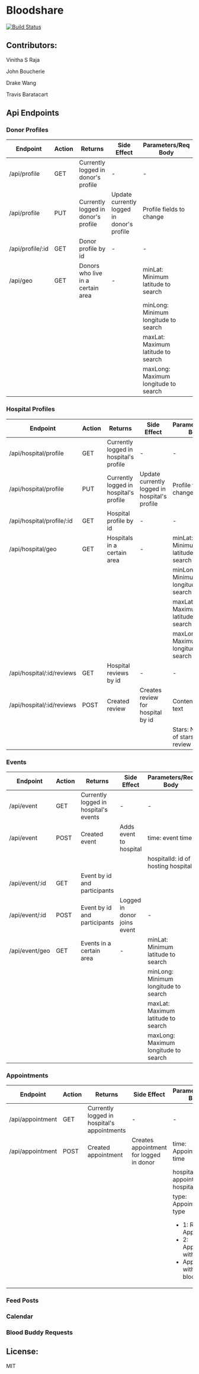 # Bloodshare

[![Build Status](https://travis-ci.org/britishchicken/blood.svg?branch=master)](https://travis-ci.org/britishchicken/blood)

## Contributors:

  Vinitha S Raja

  John Boucherie

  Drake Wang

  Travis Baratacart

## Api Endpoints

### Donor Profiles

| Endpoint        | Action | Returns                             | Side Effect                                | Parameters/Req Body                  |
|-----------------|--------|-------------------------------------|--------------------------------------------|--------------------------------------|
|/api/profile     | GET    | Currently logged in donor's profile | -                                          | -                                    |
|/api/profile     | PUT    | Currently logged in donor's profile | Update currently logged in donor's profile | Profile fields to change             |
|/api/profile/:id | GET    | Donor profile by id                 | -                                          | -                                    |
|/api/geo         | GET    | Donors who live in a certain area   | -                                          | minLat: Minimum latitude to search   |
|                 |        |                                     |                                            | minLong: Minimum longitude to search |
|                 |        |                                     |                                            | maxLat: Maximum latitude to search   |
|                 |        |                                     |                                            | maxLong: Maximum longitude to search |

### Hospital Profiles

| Endpoint                 | Action | Returns                                | Side Effect                                   | Parameters/Req Body                  |
|--------------------------|--------|----------------------------------------|-----------------------------------------------|--------------------------------------|
|/api/hospital/profile     | GET    | Currently logged in hospital's profile | -                                             | -                                    |
|/api/hospital/profile     | PUT    | Currently logged in hospital's profile | Update currently logged in hospital's profile | Profile fields to change             |
|/api/hospital/profile/:id | GET    | Hospital profile by id                 | -                                             | -                                    |
|/api/hospital/geo         | GET    | Hospitals in a certain area            | -                                             | minLat: Minimum latitude to search   |
|                          |        |                                        |                                               | minLong: Minimum longitude to search |
|                          |        |                                        |                                               | maxLat: Maximum latitude to search   |
|                          |        |                                        |                                               | maxLong: Maximum longitude to search |
|/api/hospital/:id/reviews | GET    | Hospital reviews by id                 | -                                             | -                                    |
|/api/hospital/:id/reviews | POST   | Created review                         | Creates review for hospital by id             | Content: Review text                 |
|                          |        |                                        |                                               | Stars: Number of stars for review    |

### Events

| Endpoint      | Action | Returns                                | Side Effect                                   | Parameters/Req Body                  |
|---------------|--------|----------------------------------------|-----------------------------------------------|--------------------------------------|
|/api/event     | GET    | Currently logged in hospital's events  | -                                             | -                                    |
|/api/event     | POST   | Created event                          | Adds event to hospital                        | time: event time                     |
|               |        |                                        |                                               | hospitalId: id of hosting hospital   |
|/api/event/:id | GET    | Event by id and participants           |                                               |                                      |
|/api/event/:id | POST   | Event by id and participants           | Logged in donor joins event                   | -                                    |
|/api/event/geo | GET    | Events in a certain area               | -                                             | minLat: Minimum latitude to search   |
|               |        |                                        |                                               | minLong: Minimum longitude to search |
|               |        |                                        |                                               | maxLat: Maximum latitude to search   |
|               |        |                                        |                                               | maxLong: Maximum longitude to search |

### Appointments

| Endpoint        | Action | Returns                                      | Side Effect                             | Parameters/Req Body                    |
|-----------------|--------|----------------------------------------------|-----------------------------------------|----------------------------------------|
|/api/appointment | GET    | Currently logged in hospital's appointments  | -                                       | -                                      |
|/api/appointment | POST   | Created appointment                          | Creates appointment for logged in donor | time: Appointment time                 |
|                 |        |                                              |                                         | hospitalId: Id of appointment hospital |
|                 |        |                                              |                                         | type: Appointment type <ul><li>1: Regular Appointment</li><li>2: Appointent with event</li><li>Appointment with bloodbuddy</li></ul> |

### Feed Posts

### Calendar

### Blood Buddy Requests

## License:

MIT
